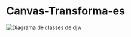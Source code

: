 # Canvas-Transforma-es


![Diagrama de classes de djw](https://github.com/KalCastro/Canvas-Transforma-es/assets/129300311/305ebfe7-c715-4b48-b7d1-f735013f781a)

